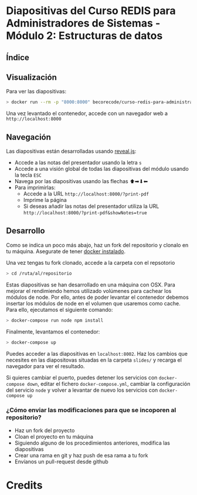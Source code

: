 # Diapositivas del Curso REDIS para Administradores de Sistemas - Módulo 2: Estructuras de datos

## Índice


## Visualización

Para ver las diapositivas:

```bash
> docker run --rm -p "8000:8000" becorecode/curso-redis-para-administradores-de-sistemas-modulo-2:latest
```

Una vez levantado el contenedor, accede con un navegador web a `http://localhost:8000`

## Navegación

Las diapositivas están desarrolladas usando [reveal.js](https://revealjs.com/#/):

* Accede a las notas del presentador usando la letra `s`
* Accede a una visión global de todas las diapositivas del módulo usando la tecla `ESC`
* Navega por las diapositivas usando las flechas ⬆➡⬇⬅
* Para imprimirlas:
  * Accede a la URL `http://localhost:8000/?print-pdf`
  * Imprime la página 
  * Si deseas añadir las notas del presentador utiliza la URL  `http://localhost:8000/?print-pdf&showNotes=true`

## Desarrollo

Como se indica un poco más abajo, haz un fork del repositorio y clonalo en tu máquina. 
Asegurate de tener [docker instalado](https://docs.docker.com/install/).

Una vez tengas tu fork clonado, accede a la carpeta con el repsotorio

```bash
> cd /ruta/al/repositorio
```

Estas diapositivas se han desarrollado en una máquina con OSX. Para mejorar el rendimiendo hemos utilizado
volúmenes para cachear los módulos de node. Por ello, antes de poder levantar el contenedor debemos
insertar los módulos de node en el volumen que usaremos como cache. Para ello, ejecutamos el siguiente comando:

```bash
> docker-compose run node npm install
```

Finalmente, levantamos el contenedor:
```bash
> docker-compose up
```

Puedes acceder a las diapositivas en `localhost:8002`. Haz los cambios que necesites en las diapositovas situadas en la carpeta
`slides/` y recarga el navegador para ver el resultado.

Si quieres cambiar el puerto, puedes detener los servicios con `docker-compose down`, editar el fichero 
`docker-compose.yml`, cambiar la configuración del servicio `node` y volver a levantar de nuevo los 
servicios con `docker-compose up`

### ¿Cómo enviar las modificaciones para que se incoporen al repositorio?

* Haz un fork del proyecto
* Cloan el proyecto en tu máquina
* Siguiendo alguno de los procedimientos anteriores, modifica las diapositivas
* Crear una rama en git y haz push de esa rama a tu fork
* Envíanos un pull-request desde github


# Credits
